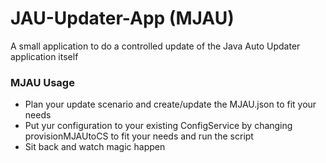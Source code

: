 # JAU-Updater-App (MJAU)

A small application to do a controlled update of the Java Auto Updater application itself


### MJAU Usage

* Plan your update scenario and create/update the MJAU.json to fit your needs
* Put yur configuration to your existing ConfigService by changing provisionMJAUtoCS to fit your needs and run the script
* Sit back and watch magic happen